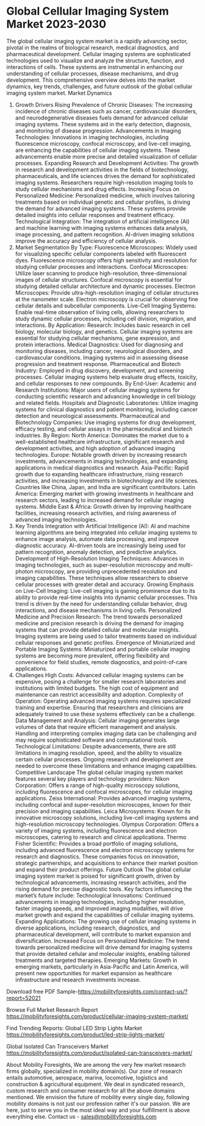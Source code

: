 # Global Cellular Imaging System Market 2023-2030
The global cellular imaging system market is a rapidly advancing sector, pivotal in the realms of biological research, medical diagnostics, and pharmaceutical development. Cellular imaging systems are sophisticated technologies used to visualize and analyze the structure, function, and interactions of cells. These systems are instrumental in enhancing our understanding of cellular processes, disease mechanisms, and drug development. This comprehensive overview delves into the market dynamics, key trends, challenges, and future outlook of the global cellular imaging system market.
Market Dynamics
1. Growth Drivers
Rising Prevalence of Chronic Diseases: The increasing incidence of chronic diseases such as cancer, cardiovascular disorders, and neurodegenerative diseases fuels demand for advanced cellular imaging systems. These systems aid in the early detection, diagnosis, and monitoring of disease progression.
Advancements in Imaging Technologies: Innovations in imaging technologies, including fluorescence microscopy, confocal microscopy, and live-cell imaging, are enhancing the capabilities of cellular imaging systems. These advancements enable more precise and detailed visualization of cellular processes.
Expanding Research and Development Activities: The growth in research and development activities in the fields of biotechnology, pharmaceuticals, and life sciences drives the demand for sophisticated imaging systems. Researchers require high-resolution imaging tools to study cellular mechanisms and drug effects.
Increasing Focus on Personalized Medicine: Personalized medicine, which involves tailoring treatments based on individual genetic and cellular profiles, is driving the demand for advanced imaging systems. These systems provide detailed insights into cellular responses and treatment efficacy.
Technological Integration: The integration of artificial intelligence (AI) and machine learning with imaging systems enhances data analysis, image processing, and pattern recognition. AI-driven imaging solutions improve the accuracy and efficiency of cellular analysis.
2. Market Segmentation
By Type:
Fluorescence Microscopes: Widely used for visualizing specific cellular components labeled with fluorescent dyes. Fluorescence microscopy offers high sensitivity and resolution for studying cellular processes and interactions.
Confocal Microscopes: Utilize laser scanning to produce high-resolution, three-dimensional images of cellular structures. Confocal microscopy is essential for studying detailed cellular architecture and dynamic processes.
Electron Microscopes: Provide ultra-high-resolution imaging of cellular structures at the nanometer scale. Electron microscopy is crucial for observing fine cellular details and subcellular components.
Live-Cell Imaging Systems: Enable real-time observation of living cells, allowing researchers to study dynamic cellular processes, including cell division, migration, and interactions.
By Application:
Research: Includes basic research in cell biology, molecular biology, and genetics. Cellular imaging systems are essential for studying cellular mechanisms, gene expression, and protein interactions.
Medical Diagnostics: Used for diagnosing and monitoring diseases, including cancer, neurological disorders, and cardiovascular conditions. Imaging systems aid in assessing disease progression and treatment response.
Pharmaceutical and Biotech Industry: Employed in drug discovery, development, and screening processes. Cellular imaging systems help evaluate drug effects, toxicity, and cellular responses to new compounds.
By End-User:
Academic and Research Institutions: Major users of cellular imaging systems for conducting scientific research and advancing knowledge in cell biology and related fields.
Hospitals and Diagnostic Laboratories: Utilize imaging systems for clinical diagnostics and patient monitoring, including cancer detection and neurological assessments.
Pharmaceutical and Biotechnology Companies: Use imaging systems for drug development, efficacy testing, and cellular assays in the pharmaceutical and biotech industries.
By Region:
North America: Dominates the market due to a well-established healthcare infrastructure, significant research and development activities, and high adoption of advanced imaging technologies.
Europe: Notable growth driven by increasing research investments, advancements in imaging technologies, and expanding applications in medical diagnostics and research.
Asia-Pacific: Rapid growth due to expanding healthcare infrastructure, rising research activities, and increasing investments in biotechnology and life sciences. Countries like China, Japan, and India are significant contributors.
Latin America: Emerging market with growing investments in healthcare and research sectors, leading to increased demand for cellular imaging systems.
Middle East & Africa: Growth driven by improving healthcare facilities, increasing research activities, and rising awareness of advanced imaging technologies.
3. Key Trends
Integration with Artificial Intelligence (AI): AI and machine learning algorithms are being integrated into cellular imaging systems to enhance image analysis, automate data processing, and improve diagnostic accuracy. AI-driven tools are increasingly being used for pattern recognition, anomaly detection, and predictive analytics.
Development of High-Resolution Imaging Techniques: Advances in imaging technologies, such as super-resolution microscopy and multi-photon microscopy, are providing unprecedented resolution and imaging capabilities. These techniques allow researchers to observe cellular processes with greater detail and accuracy.
Growing Emphasis on Live-Cell Imaging: Live-cell imaging is gaining prominence due to its ability to provide real-time insights into dynamic cellular processes. This trend is driven by the need for understanding cellular behavior, drug interactions, and disease mechanisms in living cells.
Personalized Medicine and Precision Research: The trend towards personalized medicine and precision research is driving the demand for imaging systems that can provide detailed cellular and molecular insights. Imaging systems are being used to tailor treatments based on individual cellular responses and genetic profiles.
Emergence of Miniaturized and Portable Imaging Systems: Miniaturized and portable cellular imaging systems are becoming more prevalent, offering flexibility and convenience for field studies, remote diagnostics, and point-of-care applications.
4. Challenges
High Costs: Advanced cellular imaging systems can be expensive, posing a challenge for smaller research laboratories and institutions with limited budgets. The high cost of equipment and maintenance can restrict accessibility and adoption.
Complexity of Operation: Operating advanced imaging systems requires specialized training and expertise. Ensuring that researchers and clinicians are adequately trained to use these systems effectively can be a challenge.
Data Management and Analysis: Cellular imaging generates large volumes of data that require efficient management and analysis. Handling and interpreting complex imaging data can be challenging and may require sophisticated software and computational tools.
Technological Limitations: Despite advancements, there are still limitations in imaging resolution, speed, and the ability to visualize certain cellular processes. Ongoing research and development are needed to overcome these limitations and enhance imaging capabilities.
Competitive Landscape
The global cellular imaging system market features several key players and technology providers:
Nikon Corporation: Offers a range of high-quality microscopy solutions, including fluorescence and confocal microscopes, for cellular imaging applications.
Zeiss International: Provides advanced imaging systems, including confocal and super-resolution microscopes, known for their precision and imaging capabilities.
Leica Microsystems: Known for its innovative microscopy solutions, including live-cell imaging systems and high-resolution microscopy technologies.
Olympus Corporation: Offers a variety of imaging systems, including fluorescence and electron microscopes, catering to research and clinical applications.
Thermo Fisher Scientific: Provides a broad portfolio of imaging solutions, including advanced fluorescence and electron microscopy systems for research and diagnostics.
These companies focus on innovation, strategic partnerships, and acquisitions to enhance their market position and expand their product offerings.
Future Outlook
The global cellular imaging system market is poised for significant growth, driven by technological advancements, increasing research activities, and the rising demand for precise diagnostic tools. Key factors influencing the market’s future include:
Technological Innovations: Continued advancements in imaging technologies, including higher resolution, faster imaging speeds, and improved imaging modalities, will drive market growth and expand the capabilities of cellular imaging systems.
Expanding Applications: The growing use of cellular imaging systems in diverse applications, including research, diagnostics, and pharmaceutical development, will contribute to market expansion and diversification.
Increased Focus on Personalized Medicine: The trend towards personalized medicine will drive demand for imaging systems that provide detailed cellular and molecular insights, enabling tailored treatments and targeted therapies.
Emerging Markets: Growth in emerging markets, particularly in Asia-Pacific and Latin America, will present new opportunities for market expansion as healthcare infrastructure and research investments increase.


Download free PDF Sample-https://mobilityforesights.com/contact-us/?report=52021


Browse Full Market Research Report 
https://mobilityforesights.com/product/cellular-imaging-system-market/

Find Trending Reports:
Global LED Strip Lights Market 
https://mobilityforesights.com/product/led-strip-lights-market/

Global Isolated Can Transceivers Market 
https://mobilityforesights.com/product/isolated-can-transceivers-market/



About Mobility Foresights,
We are among the very few market research firms globally, specialized in mobility domain(s). Our zone of research entails automotive, aerospace, marine, locomotive, logistics and construction & agricultural equipment. We deal in syndicated research, custom research and consumer research for all the above domains mentioned.
We envision the future of mobility every single day, following mobility domains is not just our profession rather it's our passion. We are here, just to serve you in the most ideal way and your fulfillment is above everything else. Contact us -  sales@mobilityforesights.com 



